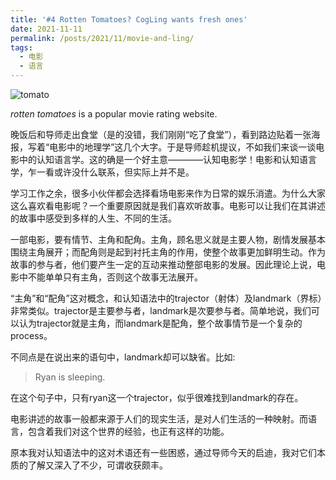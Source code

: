 ```yaml
---
title: '#4 Rotten Tomatoes? CogLing wants fresh ones'
date: 2021-11-11
permalink: /posts/2021/11/movie-and-ling/
tags:
  - 电影
  - 语言
---
```

![tomato](https://hongjie-fu.github.io/files/posts/tomato.png)

*rotten tomatoes* is a popular movie rating website.

晚饭后和导师走出食堂（是的没错，我们刚刚“吃了食堂”），看到路边贴着一张海报，写着“电影中的地理学”这几个大字。于是导师趁机提议，不如我们来谈一谈电影中的认知语言学。这的确是一个好主意————认知电影学！电影和认知语言学，乍一看或许没什么联系，但实际上并不是。

学习工作之余，很多小伙伴都会选择看场电影来作为日常的娱乐消遣。为什么大家这么喜欢看电影呢？一个重要原因就是我们喜欢听故事。电影可以让我们在其讲述的故事中感受到多样的人生、不同的生活。

一部电影，要有情节、主角和配角。主角，顾名思义就是主要人物，剧情发展基本围绕主角展开；而配角则是起到衬托主角的作用，使整个故事更加鲜明生动。作为故事的参与者，他们要产生一定的互动来推动整部电影的发展。因此理论上说，电影中不能单单只有主角，否则这个故事无法展开。

“主角”和“配角”这对概念，和认知语法中的trajector（射体）及landmark（界标）非常类似。trajector是主要参与者，landmark是次要参与者。简单地说，我们可以认为trajector就是主角，而landmark是配角，整个故事情节是一个复杂的process。

不同点是在说出来的语句中，landmark却可以缺省。比如:

> Ryan is sleeping.

在这个句子中，只有ryan这一个trajector，似乎很难找到landmark的存在。

电影讲述的故事一般都来源于人们的现实生活，是对人们生活的一种映射。而语言，包含着我们对这个世界的经验，也正有这样的功能。

原本我对认知语法中的这对术语还有一些困惑，通过导师今天的启迪，我对它们本质的了解又深入了不少，可谓收获颇丰。

